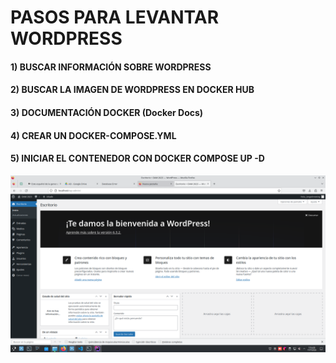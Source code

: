 # PASOS PARA LEVANTAR WORDPRESS
#### 1) BUSCAR INFORMACIÓN SOBRE WORDPRESS

#### 2) BUSCAR LA IMAGEN DE WORDPRESS EN DOCKER HUB

#### 3) DOCUMENTACIÓN DOCKER (Docker Docs)

#### 4) CREAR UN DOCKER-COMPOSE.YML

#### 5) INICIAR EL CONTENEDOR CON DOCKER COMPOSE UP -D

![captura](https://github.com/JorgeAmestoy/Wordpress/blob/main/imagen/wordpress.png)


